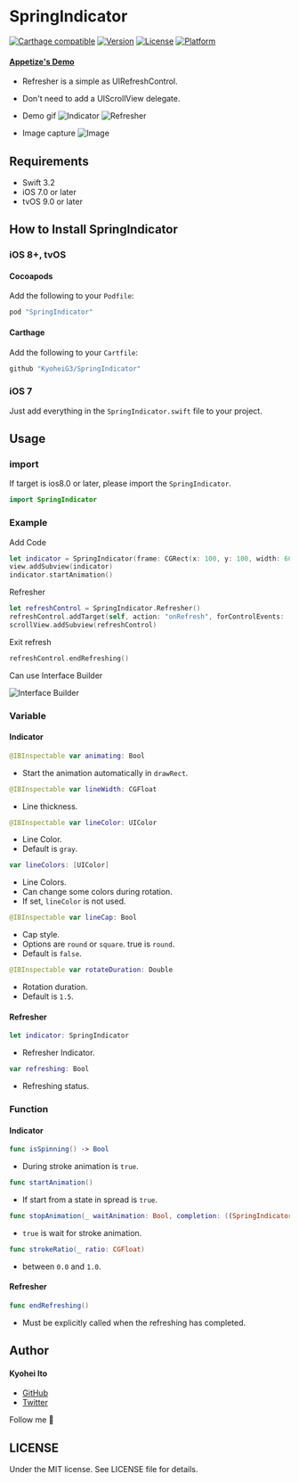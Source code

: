 # SpringIndicator

[![Carthage compatible](https://img.shields.io/badge/Carthage-compatible-4BC51D.svg?style=flat)](https://github.com/Carthage/Carthage)
[![Version](https://img.shields.io/cocoapods/v/SpringIndicator.svg?style=flat)](http://cocoadocs.org/docsets/SpringIndicator)
[![License](https://img.shields.io/cocoapods/l/SpringIndicator.svg?style=flat)](http://cocoadocs.org/docsets/SpringIndicator)
[![Platform](https://img.shields.io/cocoapods/p/SpringIndicator.svg?style=flat)](http://cocoadocs.org/docsets/SpringIndicator)

#### [Appetize's Demo](https://appetize.io/app/taw1k1486yhxqy35gv7jrver7g)

* Refresher is a simple as UIRefreshControl.
* Don't need to add a UIScrollView delegate.

* Demo gif
![Indicator](https://raw.githubusercontent.com/KyoheiG3/assets/master/SpringIndicator/indicator.gif)
![Refresher](https://raw.githubusercontent.com/KyoheiG3/assets/master/SpringIndicator/refresher.gif)

* Image capture
![Image](https://raw.githubusercontent.com/KyoheiG3/assets/master/SpringIndicator/refresher.png)


## Requirements

- Swift 3.2
- iOS 7.0 or later
- tvOS 9.0 or later

## How to Install SpringIndicator

### iOS 8+, tvOS

#### Cocoapods

Add the following to your `Podfile`:

```Ruby
pod "SpringIndicator"
```

#### Carthage

Add the following to your `Cartfile`:

```Ruby
github "KyoheiG3/SpringIndicator"
```

### iOS 7

Just add everything in the `SpringIndicator.swift` file to your project.

## Usage

### import

If target is ios8.0 or later, please import the `SpringIndicator`.

```Swift
import SpringIndicator
```

### Example

Add Code

```swift
let indicator = SpringIndicator(frame: CGRect(x: 100, y: 100, width: 60, height: 60))
view.addSubview(indicator)
indicator.startAnimation()
```

Refresher

```swift
let refreshControl = SpringIndicator.Refresher()
refreshControl.addTarget(self, action: "onRefresh", forControlEvents: .ValueChanged)
scrollView.addSubview(refreshControl)
```

Exit refresh

```swift
refreshControl.endRefreshing()
```

Can use Interface Builder

![Interface Builder](https://github.com/KyoheiG3/assets/blob/master/SpringIndicator/interface_builder.png)


### Variable

#### Indicator

```swift
@IBInspectable var animating: Bool
```
* Start the animation automatically in `drawRect`.

```swift
@IBInspectable var lineWidth: CGFloat
```
* Line thickness.

```swift
@IBInspectable var lineColor: UIColor
```
* Line Color.
* Default is `gray`.

```swift
var lineColors: [UIColor]
```
* Line Colors.
* Can change some colors during rotation.
* If set, `lineColor` is not used.

```swift
@IBInspectable var lineCap: Bool
```
* Cap style.
* Options are `round` or `square`. true is `round`.
* Default is `false`.

```swift
@IBInspectable var rotateDuration: Double
```
* Rotation duration.
* Default is `1.5`.

#### Refresher

```swift
let indicator: SpringIndicator
```
* Refresher Indicator.

```swift
var refreshing: Bool
```
* Refreshing status.


### Function

#### Indicator

```swift
func isSpinning() -> Bool
```
* During stroke animation is `true`.

```swift
func startAnimation()
```
* If start from a state in spread is `true`.

```swift
func stopAnimation(_ waitAnimation: Bool, completion: ((SpringIndicator.SpringIndicator) -> Swift.Void)? = default)
```
* `true` is wait for stroke animation.

```swift
func strokeRatio(_ ratio: CGFloat)
```
* between `0.0` and `1.0`.

#### Refresher

```swift
func endRefreshing()
```
* Must be explicitly called when the refreshing has completed.

## Author

#### Kyohei Ito

- [GitHub](https://github.com/kyoheig3)
- [Twitter](https://twitter.com/kyoheig3)

Follow me 🎉

## LICENSE

Under the MIT license. See LICENSE file for details.
